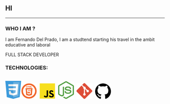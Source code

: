 ## HI 
---------

### WHO I AM ?

I am Fernando Del Prado, I am a studtend starting his travel in the ambit educative and laboral

FULL STACK DEVELOPER


### TECHNOLOGIES:

<pre>

<img src="https://github.com/Fernando-Del-Prado/Fernando-Del-Prado/blob/main/IMAGE_MD/css.png" width="50"><img src="https://github.com/Fernando-Del-Prado/Fernando-Del-Prado/blob/main/IMAGE_MD/html.png" width="50"> <img src="https://github.com/Fernando-Del-Prado/Fernando-Del-Prado/blob/main/IMAGE_MD/js.png" width="50"> <img src="https://github.com/Fernando-Del-Prado/Fernando-Del-Prado/blob/main/IMAGE_MD/nodejs.png" width="50"> <img src="https://github.com/Fernando-Del-Prado/Fernando-Del-Prado/blob/main/IMAGE_MD/git.png" width="50"> <img src="https://github.com/Fernando-Del-Prado/Fernando-Del-Prado/blob/main/IMAGE_MD/hub.png" width="50">



